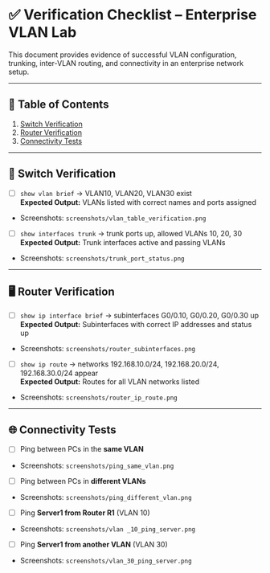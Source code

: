 # ✅ Verification Checklist – Enterprise VLAN Lab

This document provides evidence of successful VLAN configuration, trunking, inter-VLAN routing, and connectivity in an enterprise network setup.

---

## 📑 Table of Contents

1. [Switch Verification](#switch-verification)
2. [Router Verification](#router-verification)
3. [Connectivity Tests](#connectivity-tests)

---

## 🧩 Switch Verification

- [ ] `show vlan brief` → VLAN10, VLAN20, VLAN30 exist  
  **Expected Output:** VLANs listed with correct names and ports assigned  
- Screenshots: `screenshots/vlan_table_verification.png`

- [ ] `show interfaces trunk` → trunk ports up, allowed VLANs 10, 20, 30  
  **Expected Output:** Trunk interfaces active and passing VLANs  
- Screenshots: `screenshots/trunk_port_status.png`

---

## 🖥️ Router Verification

- [ ] `show ip interface brief` → subinterfaces G0/0.10, G0/0.20, G0/0.30 up  
  **Expected Output:** Subinterfaces with correct IP addresses and status up  
- Screenshots: `screenshots/router_subinterfaces.png`

- [ ] `show ip route` → networks 192.168.10.0/24, 192.168.20.0/24, 192.168.30.0/24 appear  
  **Expected Output:** Routes for all VLAN networks listed  
- Screenshots: `screenshots/router_ip_route.png`

---

## 🌐 Connectivity Tests

- [ ] Ping between PCs in the **same VLAN**  
- Screenshots: `screenshots/ping_same_vlan.png`

- [ ] Ping between PCs in **different VLANs**  
- Screenshots: `screenshots/ping_different_vlan.png`

- [ ] Ping **Server1 from Router R1** (VLAN 10)  
- Screenshots: `screenshots/vlan _10_ping_server.png`

- [ ] Ping **Server1 from another VLAN** (VLAN 30)  
- Screenshots: `screenshots/vlan_30_ping_server.png`